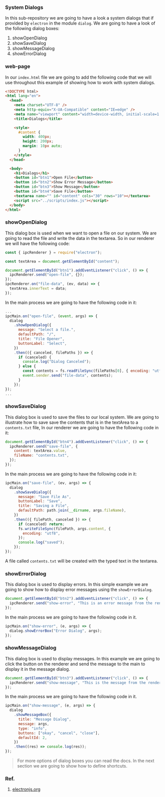 ### System Dialogs

In this sub-repository we are going to have a look a system dialogs that if provided by `electron` in the module `dialog`. We are going to have a look of the following dialog boxes:

1. showOpenDialog
2. showSaveDialog
3. showMessageDialog
4. showErrorDialog

### web-page

In our `index.html` file we are going to add the following code that we will use throughout this example of showing how to work with system dialogs.

```html
<!DOCTYPE html>
<html lang="en">
  <head>
    <meta charset="UTF-8" />
    <meta http-equiv="X-UA-Compatible" content="IE=edge" />
    <meta name="viewport" content="width=device-width, initial-scale=1.0" />
    <title>Dialogs</title>

    <style>
      #content {
        width: 400px;
        height: 200px;
        margin: 10px auto;
      }
    </style>
  </head>

  <body>
    <h1>Dialogs</h1>
    <button id="btn1">Open File</button>
    <button id="btn2">Show Error Message</button>
    <button id="btn3">Show Message</button>
    <button id="btn4">Save File</button>
    <textarea name="" id="content" cols="30" rows="10"></textarea>
    <script src="../scripts/index.js"></script>
  </body>
</html>
```

### showOpenDialog

This dialog box is used when we want to open a file on our system. We are going to read the file and write the data in the textarea. So in our renderer we will have the following code:

```js
const { ipcRenderer } = require("electron");

const textArea = document.getElementById("content");

document.getElementById("btn1").addEventListener("click", () => {
  ipcRenderer.send("open-file", {});
});
ipcRenderer.on("file-data", (ev, data) => {
  textArea.innerText = data;
});
```

In the main process we are going to have the following code in it:

```js
...
ipcMain.on("open-file", (event, args) => {
  dialog
    .showOpenDialog({
      message: "Select a file.",
      defaultPath: "/",
      title: "File Opener",
      buttonLabel: "Select",
    })
    .then(({ canceled, filePaths }) => {
      if (canceled) {
        console.log("Dialog Canceled");
      } else {
        const contents = fs.readFileSync(filePaths[0], { encoding: "utf8" });
        event.sender.send("file-data", contents);
      }
    });
});
...
```

### showSaveDialog

This dialog box is used to save the files to our local system. We are going to illustrate how to save save the contents that is in the textArea to a `contents.txt` file, In our renderer we are going to have the following code in it:

```js
document.getElementById("btn4").addEventListener("click", () => {
  ipcRenderer.send("save-file", {
    content: textArea.value,
    fileName: "contents.txt",
  });
});
```

In the main process we are going to have the following code in it:

```js
ipcMain.on("save-file", (ev, args) => {
  dialog
    .showSaveDialog({
      message: "Save File As",
      buttonLabel: "Save",
      title: "Saving a File",
      defaultPath: path.join(__dirname, args.fileName),
    })
    .then(({ filePath, canceled }) => {
      if (canceled) return;
      fs.writeFileSync(filePath, args.content, {
        encoding: "utf8",
      });
      console.log("saved");
    });
});
```

A file called `contents.txt` will be created with the typed text in the textarea.

### showErrorDialog

This dialog box is used to display errors. In this simple example we are going to show how to display error messages using the `showErrorDialog`.

```js
document.getElementById("btn2").addEventListener("click", () => {
  ipcRenderer.send("show-error", "This is an error message from the renderer.");
});
```

In the main process we are going to have the following code in it.

```js
ipcMain.on("show-error", (e, args) => {
  dialog.showErrorBox("Error Dialog", args);
});
```

### showMessageDialog

This dialog box is used to display messages. In this example we are going to click the button on the renderer and send the message to the main to display it in the message dialog.

```js
document.getElementById("btn3").addEventListener("click", () => {
  ipcRenderer.send("show-message", "This is the message from the renderer");
});
```

In the main process we are going to have the following code in it.

```js
ipcMain.on("show-message", (e, args) => {
  dialog
    .showMessageBox({
      title: "Message Dialog",
      message: args,
      type: "info",
      buttons: ["okay", "cancel", "close"],
      defaultId: 2,
    })
    .then((res) => console.log(res));
});
```

> For more options of dialog boxes you can read the docs. In the next section we are going to show how to define shortcuts.

### Ref.

1. [electronjs.org](https://www.electronjs.org/docs/latest/api/dialog)
